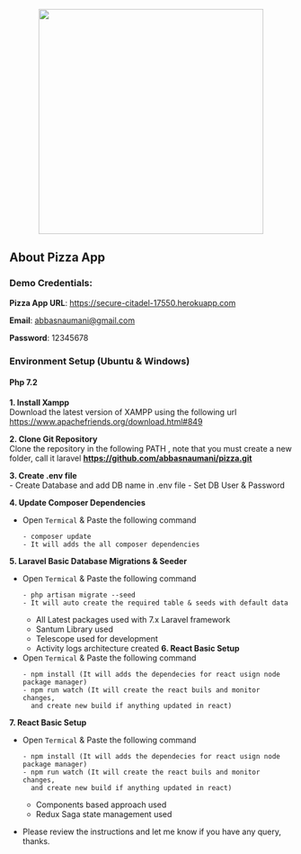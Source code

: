 <p align="center"><img src="https://res.cloudinary.com/dtfbvvkyp/image/upload/v1566331377/laravel-logolockup-cmyk-red.svg" width="400"></p>

## About Pizza App

### Demo Credentials:
**Pizza App URL**: https://secure-citadel-17550.herokuapp.com

**Email**: abbasnaumani@gmail.com

**Password**: 12345678
### Environment Setup (Ubuntu & Windows)

#### Php 7.2
**1. Install Xampp**
\
    Download the latest version of XAMPP using the following url https://www.apachefriends.org/download.html#849

**2. Clone Git Repository**
\
   Clone the repository in the following PATH , note that you must create a new folder, call it laravel **https://github.com/abbasnaumani/pizza.git**

**3. Create .env file**
\
    - Create Database and add DB name in .env file
    - Set DB User & Password
    
**4. Update Composer Dependencies**
- Open `Termical` & Paste the following command
    ```
    - composer update
    - It will adds the all composer dependencies    
    ```

**5. Laravel Basic Database Migrations & Seeder**
- Open `Termical` & Paste the following command
    ```
    - php artisan migrate --seed
    - It will auto create the required table & seeds with default data     
    ```
  - All Latest packages used with 7.x Laravel framework
  - Santum Library used
  - Telescope used for development
  - Activity logs architecture created
**6. React Basic Setup**
- Open `Termical` & Paste the following command
    ```
    - npm install (It will adds the dependecies for react usign node package manager)
    - npm run watch (It will create the react buils and monitor changes,
      and create new build if anything updated in react)     
    ```
**7. React Basic Setup**
- Open `Termical` & Paste the following command
    ```
    - npm install (It will adds the dependecies for react usign node package manager)
    - npm run watch (It will create the react buils and monitor changes,
      and create new build if anything updated in react)     
    ```
    - Components based approach used
    - Redux Saga state management used
    
 - Please review the instructions and let me know if you have any query, thanks. 
